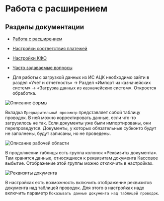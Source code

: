# Работа с расширением

## Разделы документации

* [Работа с расширением](https://sorokinltd.github.io/import-from-treasury-systems-doc.github.io/docs/how-to-work)
* [Настройки соответствия платежей](https://sorokinltd.github.io/import-from-treasury-systems-doc.github.io/docs/payment-match-settings)
* [Настройки КФО](https://sorokinltd.github.io/import-from-treasury-systems-doc.github.io/docs/settings-kfo)
* [Часто задаваемые вопросы](https://sorokinltd.github.io/import-from-treasury-systems-doc.github.io/docs/faq)

* Для работы с загрузкой данных из ИС АЦК необходимо зайти в раздел «Учет и отчетность» → Раздел «Импорт из казначейских систем» → «Загрузка данных из казначейских систем». Откроется обработка.

![Описание формы](https://sorokinltd.github.io/import-from-treasury-systems-doc.github.io/docs/how-to-work/form-description.png)

Вкладка ``Предварительный просмотр`` представляет собой таблицу проводок. В ней можно корректировать данные, если что-то загрузилось не так. Если документы уже были импортированы, они перепроведутся. Документы, у которых обязательные субконто будут не заполнены, будут записаны, но не проведены.

![Описание рабочей области](https://sorokinltd.github.io/import-from-treasury-systems-doc.github.io/docs/how-to-work/main-region.png)

В продолжении таблицы есть группа колонок «Реквизиты документа». Там хранятся данные, относящиеся к реквизитам документа Кассовое выбытие. Отображение этой группы можно отключить в настройках.

![Реквизиты документа](https://sorokinltd.github.io/import-from-treasury-systems-doc.github.io/docs/how-to-work/doc-attrs.png)

В настройках есть возможность включить отображение реквизитов документа над таблицей проводок. Для этого в настройках надо включить параметр ``Показывать данные документа над таблицей проводок``. 